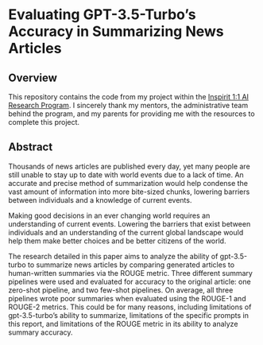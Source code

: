 # Evaluating GPT-3.5-Turbo’s Accuracy in Summarizing News Articles
## Overview
This repository contains the code from my project within the [Inspirit 1:1 AI Research Program](https://www.inspiritai.com/ai-research-program). I sincerely thank my mentors, the administrative team behind the program, and my parents for providing me with the resources to complete this project.

## Abstract 
Thousands of news articles are published every day, yet many people are still unable to stay up to date with world events due to a lack of time. An accurate and precise method of summarization would help condense the vast amount of information into more bite-sized chunks, lowering barriers between individuals and a knowledge of current events.

Making good decisions in an ever changing world requires an understanding of current events. Lowering the barriers that exist between individuals and an understanding of the current global landscape would help them make better choices and be better citizens of the world.

The research detailed in this paper aims to analyze the ability of gpt-3.5-turbo to summarize news articles by comparing generated articles to human-written summaries via the ROUGE metric. Three different summary pipelines were used and evaluated for accuracy to the original article: one zero-shot pipeline, and two few-shot pipelines. On average, all three pipelines wrote poor summaries when evaluated using the ROUGE-1 and ROUGE-2 metrics. This could be for many reasons, including limitations of gpt-3.5-turbo’s ability to summarize, limitations of the specific prompts in this report, and limitations of the ROUGE metric in its ability to analyze summary accuracy.
